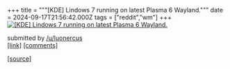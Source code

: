 +++
title = """[KDE] Lindows 7 running on latest Plasma 6 Wayland."""
date = 2024-09-17T21:56:42.000Z
tags = ["reddit","wm"]
+++
[![[KDE] Lindows 7 running on latest Plasma 6 Wayland.](https://b.thumbs.redditmedia.com/BaEicwjchkAFQXGdsbUvcmRAd4kWYBfCsV8e9Yg9tLs.jpg "[KDE] Lindows 7 running on latest Plasma 6 Wayland.")](https://www.reddit.com/r/unixporn/comments/1fjc5mm/kde_lindows_7_running_on_latest_plasma_6_wayland/)

submitted by [/u/luonercus](https://www.reddit.com/user/luonercus)  
[\[link\]](https://www.reddit.com/gallery/1fjc5mm) [\[comments\]](https://www.reddit.com/r/unixporn/comments/1fjc5mm/kde_lindows_7_running_on_latest_plasma_6_wayland/)

[[source]](https://www.reddit.com/r/unixporn/comments/1fjc5mm/kde_lindows_7_running_on_latest_plasma_6_wayland/)
